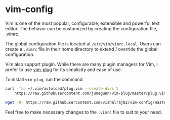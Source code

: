 # vim-config

Vim is one of the most popular, configurable, extensible and powerful text editor.
The behavor can be customized by creating the configuration file, .vimrc. 

The global configuration file is located at `/etc/vim/vimrc.local`.
Users can create a `.vimrc` file in their home directory to extend / override the
global configuration.

Vim also support plugin. While there are many plugin managers for Vim, I prefer to use
[vim-plug](https://github.com/junegunn/vim-plug) for its simplicity and ease of use.

To install `vim-plug`, run the command 

```bash
curl -fLo ~/.vim/autoload/plug.vim --create-dirs \
    https://raw.githubusercontent.com/junegunn/vim-plug/master/plug.vim
```

```bash
wget -O- https://raw.githubusercontent.com/vishalraj82/vim-config/master/vimrc > $HOME/.vimrc
```

Feel free to make necessary changes to the `.vimrc` file to suit to your need.
